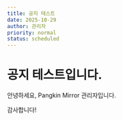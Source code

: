 ```yaml
---
title: 공지 테스트
date: 2025-10-29
author: 관리자
priority: normal
status: scheduled
---
```


# 공지 테스트입니다.

안녕하세요, Pangkin Mirror 관리자입니다.

감사합니다!
